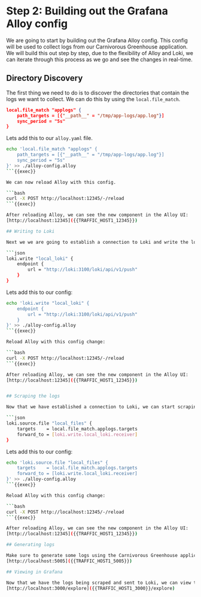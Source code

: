 
# Step 2: Building out the Grafana Alloy config

We are going to start by building out the Grafana Alloy config. This config will be used to collect logs from our Carnivorous Greenhouse application. We will build this out step by step, due to the flexibility of Alloy and Loki, we can iterate through this process as we go and see the changes in real-time.

## Directory Discovery

The first thing we need to do is to discover the directories that contain the logs we want to collect. We can do this by using the `local.file_match`.

```json
local.file_match "applogs" {
    path_targets = [{"__path__" = "/tmp/app-logs/app.log"}]
    sync_period = "5s"
}
```
Lets add this to our `alloy.yaml` file.

```bash
echo 'local.file_match "applogs" {
    path_targets = [{"__path__" = "/tmp/app-logs/app.log"}]
    sync_period = "5s"
}' >> ./alloy-config.alloy
```{{exec}}

We can now reload Alloy with this config.

```bash
curl -X POST http://localhost:12345/-/reload
```{{exec}}

After reloading Alloy, we can see the new component in the Alloy UI:
[http://localhost:12345]({{TRAFFIC_HOST1_12345}})

## Writing to Loki

Next we we are going to establish a connection to Loki and write the logs to it. We can do this by using the `loki_push` component.

```json
loki.write "local_loki" {
    endpoint {
        url = "http://loki:3100/loki/api/v1/push"
    }
}
```
Lets add this to our config:
```bash
echo 'loki.write "local_loki" {
    endpoint {
        url = "http://loki:3100/loki/api/v1/push"
    }
}' >> ./alloy-config.alloy
```{{exec}}

Reload Alloy with this config change:

```bash
curl -X POST http://localhost:12345/-/reload
```{{exec}}

After reloading Alloy, we can see the new component in the Alloy UI:
[http://localhost:12345]({{TRAFFIC_HOST1_12345}})


## Scraping the logs

Now that we have established a connection to Loki, we can start scraping the logs. We can do this by using the `loki.source.file` component.

```json
loki.source.file "local_files" {
    targets    = local.file_match.applogs.targets
    forward_to = [loki.write.local_loki.receiver]
}
```

Lets add this to our config:
```bash
echo 'loki.source.file "local_files" {
    targets    = local.file_match.applogs.targets
    forward_to = [loki.write.local_loki.receiver]
}' >> ./alloy-config.alloy
```{{exec}}

Reload Alloy with this config change:

```bash
curl -X POST http://localhost:12345/-/reload
```{{exec}}

After reloading Alloy, we can see the new component in the Alloy UI:
[http://localhost:12345]({{TRAFFIC_HOST1_12345}})

## Generating logs

Make sure to generate some logs using the Carnivorous Greenhouse application. You can do this by going to the Carnivorous Greenhouse UI:
[http://localhost:5005]({{TRAFFIC_HOST1_5005}})

## Viewing in Grafana

Now that we have the logs being scraped and sent to Loki, we can view them in Grafana. We can do this by going to the Explore section in Grafana and querying the logs:
[http://localhost:3000/explore]({{TRAFFIC_HOST1_3000}}/explore)



